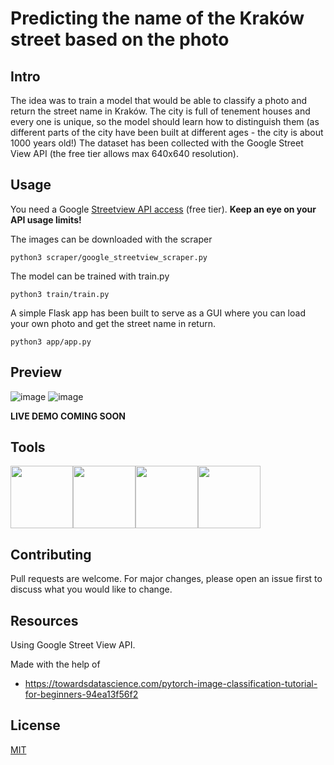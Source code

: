 # Predicting the name of the Kraków street based on the photo


## Intro
The idea was to train a model that would be able to classify a photo and return the street name in Kraków. The city is full of tenement houses and every one is unique, so the model should learn how to distinguish them (as different parts of the city have been built at different ages - the city is about 1000 years old!)
The dataset has been collected with the Google Street View API (the free tier allows max 640x640 resolution).


## Usage
You need a Google [Streetview API access](https://developers.google.com/maps/documentation/streetview/overview) (free tier).
**Keep an eye on your API usage limits!**

The images can be downloaded with the scraper
```python3
python3 scraper/google_streetview_scraper.py
```

The model can be trained with train.py
```python3
python3 train/train.py
```

A simple Flask app has been built to serve as a GUI where you can load your own photo and get the street name in return.
```python3
python3 app/app.py
```

## Preview
![image](https://github.com/piotrb9/street-predictor/assets/157641773/0efb4830-11f6-4d84-b78c-40a820fad7fa)
![image](https://github.com/piotrb9/street-predictor/assets/157641773/6b4c04af-d946-4e4f-9d67-f132e0946a24)

**LIVE DEMO COMING SOON**


## Tools
<img src="https://icon.icepanel.io/Technology/svg/Pandas.svg" width="100" height="100"><img src="https://icon.icepanel.io/Technology/svg/PyTorch.svg" width="100" height="100"><img src="https://icon.icepanel.io/Technology/svg/Python.svg" width="100" height="100"><img src="https://icon.icepanel.io/Technology/svg/PyCharm.svg" width="100" height="100">

## Contributing

Pull requests are welcome. For major changes, please open an issue first
to discuss what you would like to change.

## Resources
Using Google Street View API.

Made with the help of
- https://towardsdatascience.com/pytorch-image-classification-tutorial-for-beginners-94ea13f56f2

## License

[MIT](https://choosealicense.com/licenses/mit/)
